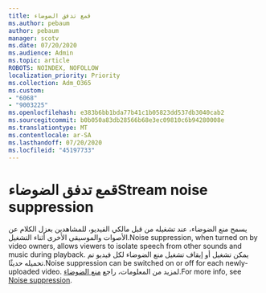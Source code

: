 ```yaml
---
title: قمع تدفق الضوضاء
ms.author: pebaum
author: pebaum
manager: scotv
ms.date: 07/20/2020
ms.audience: Admin
ms.topic: article
ROBOTS: NOINDEX, NOFOLLOW
localization_priority: Priority
ms.collection: Adm_O365
ms.custom:
- "6068"
- "9003225"
ms.openlocfilehash: e383b6bb1bda77b41c1b05823dd537db3040cab2
ms.sourcegitcommit: b0b050a83db28566b68e3ec09810c6b94280008e
ms.translationtype: MT
ms.contentlocale: ar-SA
ms.lasthandoff: 07/20/2020
ms.locfileid: "45197733"
---
```

# <a name="stream-noise-suppression"></a><span data-ttu-id="bb492-102">قمع تدفق الضوضاء</span><span class="sxs-lookup"><span data-stu-id="bb492-102">Stream noise suppression</span></span>

<span data-ttu-id="bb492-103">يسمح منع الضوضاء، عند تشغيله من قبل مالكي الفيديو، للمشاهدين بعزل الكلام عن الأصوات والموسيقى الأخرى أثناء التشغيل.</span><span class="sxs-lookup"><span data-stu-id="bb492-103">Noise suppression, when turned on by video owners, allows viewers to isolate speech from other sounds and music during playback.</span></span> <span data-ttu-id="bb492-104">يمكن تشغيل أو إيقاف تشغيل منع الضوضاء لكل فيديو تم تحميله حديثًا.</span><span class="sxs-lookup"><span data-stu-id="bb492-104">Noise suppression can be switched on or off for each newly-uploaded video.</span></span> <span data-ttu-id="bb492-105">لمزيد من المعلومات، راجع [منع الضوضاء](https://docs.microsoft.com/stream/noise-suppression).</span><span class="sxs-lookup"><span data-stu-id="bb492-105">For more info, see [Noise suppression](https://docs.microsoft.com/stream/noise-suppression).</span></span>
